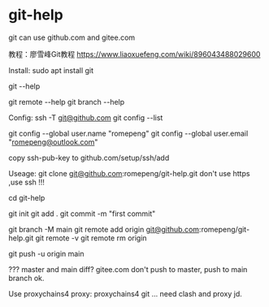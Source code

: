 # git-help

git can use github.com and gitee.com

教程：廖雪峰Git教程 https://www.liaoxuefeng.com/wiki/896043488029600

Install:
sudo apt install git

git --help

git remote --help
git branch --help

Config:
ssh -T git@github.com
git config --list

git config --global user.name "romepeng"
git config --global user.email "romepeng@outlook.com"

copy ssh-pub-key to github.com/setup/ssh/add


Useage:
git clone git@github.com:romepeng/git-help.git
don't use https ,use ssh !!!

cd git-help

git init
git add .
git commit -m "first commit"

git branch -M main
git remote add origin git@github.com:romepeng/git-help.git
git remote -v
git remote rm origin

git push -u origin main

???
master and main diff?
gitee.com don't push to master,
push to main branch ok.

Use proxychains4 proxy:
proxychains4 git ...
need clash and proxy jd.







